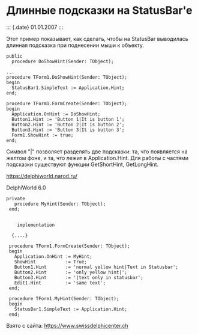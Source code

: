 Длинные подсказки на StatusBar\'e
=================================

::: {.date}
01.01.2007
:::

Этот пример показывает, как сделать, чтобы на StatusBar выводилась
длинная подсказка при поднесении мыши к объекту.

    public
      procedure DoShowHint(Sender: TObject);
     
    ...
    procedure TForm1.DoShowHint(Sender: TObject);
    begin
      StatusBar1.SimpleText := Application.Hint;
    end;
     
    procedure TForm1.FormCreate(Sender: TObject);
    begin
      Application.OnHint := DoShowHint;
      Button1.Hint := 'Button 1|It is button 1';
      Button2.Hint := 'Button 2|It is button 2';
      Button3.Hint := 'Button 3|It is button 3';
      Form1.ShowHint := true;
    end;
     

Символ \"\|\" позволяет разделять две подсказки: та, что появляется на
желтом фоне, и та, что лежит в Application.Hint. Для работы с частями
подсказки существуют функции GetShortHint, GetLongHint.

<https://delphiworld.narod.ru/>

DelphiWorld 6.0

    private
       procedure MyHint(Sender: TObject);
     end;
     
     
        implementation
     
      {....}
     
     procedure TForm1.FormCreate(Sender: TObject);
     begin
       Application.OnHint := MyHint;
       ShowHint           := True;
       Button1.Hint       := 'normal yellow hint|Text in Statusbar';
       Button2.Hint       := 'only yellow hint|';
       Button3.Hint       := '|text only in statusbar';
       Edit1.Hint         := 'same text';
     end;
     
     procedure TForm1.MyHint(Sender: TObject);
     begin
       StatusBar1.SimpleText := Application.Hint;
     end;

Взято с сайта: <https://www.swissdelphicenter.ch>
